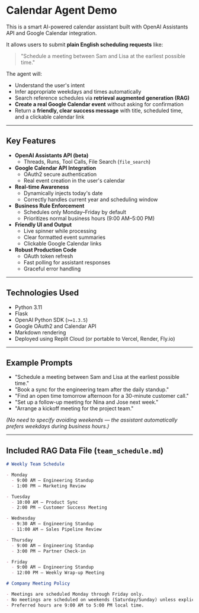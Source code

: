 # Calendar Agent Demo

This is a smart AI-powered calendar assistant built with OpenAI Assistants API and Google Calendar integration.

It allows users to submit **plain English scheduling requests** like:

> "Schedule a meeting between Sam and Lisa at the earliest possible time."

The agent will:
- Understand the user's intent
- Infer appropriate weekdays and times automatically
- Search reference schedules via **retrieval augmented generation (RAG)**
- **Create a real Google Calendar event** without asking for confirmation
- Return a **friendly, clear success message** with title, scheduled time, and a clickable calendar link

---

## Key Features

- **OpenAI Assistants API (beta)**
  - Threads, Runs, Tool Calls, File Search (`file_search`)
- **Google Calendar API Integration**
  - OAuth2 secure authentication
  - Real event creation in the user's calendar
- **Real-time Awareness**
  - Dynamically injects today's date
  - Correctly handles current year and scheduling window
- **Business Rule Enforcement**
  - Schedules only Monday–Friday by default
  - Prioritizes normal business hours (9:00 AM–5:00 PM)
- **Friendly UI and Output**
  - Live spinner while processing
  - Clear formatted event summaries
  - Clickable Google Calendar links
- **Robust Production Code**
  - OAuth token refresh
  - Fast polling for assistant responses
  - Graceful error handling

---

## Technologies Used

- Python 3.11
- Flask
- OpenAI Python SDK (`>=1.3.5`)
- Google OAuth2 and Calendar API
- Markdown rendering
- Deployed using Replit Cloud (or portable to Vercel, Render, Fly.io)

---

## Example Prompts

- "Schedule a meeting between Sam and Lisa at the earliest possible time."
- "Book a sync for the engineering team after the daily standup."
- "Find an open time tomorrow afternoon for a 30-minute customer call."
- "Set up a follow-up meeting for Nina and Jose next week."
- "Arrange a kickoff meeting for the project team."

_(No need to specify avoiding weekends — the assistant automatically prefers weekdays during business hours.)_

---

## Included RAG Data File (`team_schedule.md`)

```markdown
# Weekly Team Schedule

- Monday
  - 9:00 AM – Engineering Standup
  - 1:00 PM – Marketing Review

- Tuesday
  - 10:00 AM – Product Sync
  - 2:00 PM – Customer Success Meeting

- Wednesday
  - 9:30 AM – Engineering Standup
  - 11:00 AM – Sales Pipeline Review

- Thursday
  - 9:00 AM – Engineering Standup
  - 3:00 PM – Partner Check-in

- Friday
  - 9:00 AM – Engineering Standup
  - 12:00 PM – Weekly Wrap-up Meeting

# Company Meeting Policy

- Meetings are scheduled Monday through Friday only.
- No meetings are scheduled on weekends (Saturday/Sunday) unless explicitly requested.
- Preferred hours are 9:00 AM to 5:00 PM local time.
